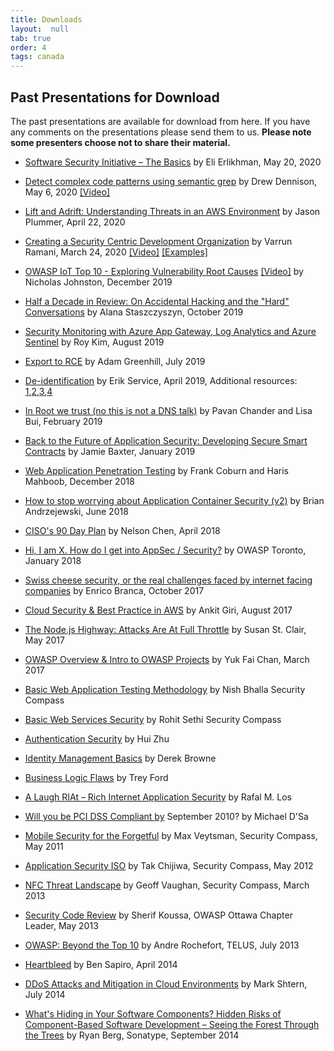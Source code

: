 ```yaml
---
title: Downloads
layout:  null
tab: true
order: 4
tags: canada
---
```


## Past Presentations for Download

The past presentations are available for download from here. If you have any comments on the presentations please send them to us. **Please note some presenters choose not to share their material.**

* [Software Security Initiative – The Basics](https://www.youtube.com/watch?v=MkkP66tt5Ws) by Eli Erlikhman, May 20, 2020

* [Detect complex code patterns using semantic grep](https://github.com/OWASP/www-chapter-toronto/blob/master/assets/slides/Detect%20complex%20code%20patterns%20using%20semantic%20grep_r2c.pdf) by Drew Dennison, May 6, 2020 [[Video]](https://www.youtube.com/watch?v=h6PQdKf5vw4)

* [Lift and Adrift: Understanding Threats in an AWS Environment](https://www.youtube.com/watch?v=VBLt6kf5Nrg) by Jason Plummer, April 22, 2020

* [Creating a Security Centric Development Organization](https://www.slideshare.net/varrunramani/shifting-security-left) by Varrun Ramani, March 24, 2020 [[Video]](https://okta.zoom.us/rec/play/6J17Jbv8rDI3HoWXtASDAfMrW43oK6ys23Ma_qcPnkfhBnRWN1vyMrUSa-u7xE8GsjA2iEeS__sATVeJ) [[Examples]](https://github.com/varrunr-ecorp/security-automation)

* [OWASP IoT Top 10 - Exploring Vulnerability Root Causes](assets/slides/2019-12-11-OWASP-IoT-Top-10---Introduction-and-Root-Causes.pdf) [[Video]](https://www.youtube.com/watch?v=jwxe4MqmDtg&feature=share) by Nicholas Johnston, December 2019

* [Half a Decade in Review: On Accidental Hacking and the "Hard" Conversations](assets/slides/Half_a_Decade_in_review_04.pptx) by Alana Staszczyszyn, October 2019

* [Security Monitoring with Azure App Gateway, Log Analytics and Azure Sentinel](assets/slides/Security_Monitoring_with_Azure_App_Gateway_Log_Analytics_and_Azure_Sentinel.pdf) by Roy Kim, August 2019

* [Export to RCE](assets/slides/ExporttoRCE.pdf) by Adam Greenhill, July 2019

* [De-identification](https://drive.google.com/file/d/1t94O1tLXbSujW94UK4EmqtdBtOXEiA7b/view) by Erik Service, April 2019, Additional resources: [1](https://www.youtube.com/watch?v=gI0wk1CXlsQ),[2](https://www.youtube.com/watch?v=lg-VhHlztqo),[3](http://www.ehealthinformation.ca/wp-content/uploads/2014/08/2009-Tools-for-De-Identification-of-Personal-Health.pdf),[4](http://shop.oreilly.com/product/0636920029229.do)

* [In Root we trust (no this is not a DNS talk)](assets/slides/OWASP-Toronto-Feb-2019-In_Root_we_Trust.pdf) by Pavan Chander and Lisa Bui, February 2019

* [Back to the Future of Application Security: Developing Secure Smart Contracts](assets/slides/backtothefutureofsoftwaresecuritysmartcontracts-final-owasp-jan2019.pdf) by Jamie Baxter, January 2019

* [Web Application Penetration Testing](assets/slides/OWASP-Toronto-Dec-2018-Web_Application-Penetration-Testing.pdf) by Frank Coburn and Haris Mahboob, December 2018

* [How to stop worrying about Application Container Security (v2)](assets/slides/OWASP_2018_-_How_to_stop_worrying_about_Application_Container_Security_v2_-_Andrzejewski.pdf) by Brian Andrzejewski, June 2018

* [CISO's 90 Day Plan](assets/slides/OWASP_Toronto_-_CISO_90_Day_Plan_-_Nelson_Chen_-_2018-04-28.pdf) by Nelson Chen, April 2018

* [Hi, I am X. How do I get into AppSec / Security?](assets/slides/OWASP_Toronto_January_2018.pdf) by OWASP Toronto, January 2018

* [Swiss cheese security, or the real challenges faced by internet facing companies](assets/slides/Branca_Owasp_Toronto_2017.pdf) by Enrico Branca, October 2017

* [Cloud Security & Best Practice in AWS](assets/slides/OWASP_Toronto_-_Aug_2017_-_Cloud_Security_%26_Best_Practice_in_AWS_by_Ankit_Giri.pdf) by Ankit Giri, August 2017

* [The Node.js Highway: Attacks Are At Full Throttle](assets/slides/OWASP_Toronto_2017-TheNode_jsHighwayAttacksAreAtFullThrottle-Checkmarx.pdf) by Susan St. Clair, May 2017

* [OWASP Overview & Intro to OWASP Projects](assets/slides/OWASP_Toronto_March_2017_Intro_%26_Projects.pdf) by Yuk Fai Chan, March 2017

* [Basic Web Application Testing Methodology](assets/slides/SecurityCompassPresentation.pdf) by Nish Bhalla Security Compass

* [Basic Web Services Security](assets/slides/SecurityCompass_Web_Services.pdf) by Rohit Sethi Security Compass

* [Authentication Security](assets/slides/Authentication_security.pdf) by Hui Zhu

* [Identity Management Basics](assets/slides/IdM-OWASP.v.0.2.14.pdf) by Derek Browne

* [Business Logic Flaws](assets/slides/008.07.17.OWASP.ppt.pdf) by Trey Ford

* [A Laugh RIAt – Rich Internet Application Security](assets/slides/ALaughRIAt.pdf) by Rafal M. Los

* [Will you be PCI DSS Compliant by](assets/slides/MichaelDSa-OWASP_Aug_09.pdf) September 2010? by Michael D'Sa

* [Mobile Security for the Forgetful](assets/slides/2011_mobile_security_forgetful.pdf) by Max Veytsman, Security Compass, May 2011

* [Application Security ISO](assets/slides/64/ISO_27034_review.pdf) by Tak Chijiwa, Security Compass, May 2012

* [NFC Threat Landscape](assets/slides/NFC_Threat_Landscape_OWASP_Toronto_March_2013.pdf) by Geoff Vaughan, Security Compass, March 2013

* [Security Code Review](assets/slides/SecureCodeReview.pdf) by Sherif Koussa, OWASP Ottawa Chapter Leader, May 2013

* [OWASP: Beyond the Top 10](assets/slides/OWASP_-_Beyond_the_Top_10_-_Presentation_-_Distrib_Toronto_Jul_2013.pdf) by Andre Rochefort, TELUS, July 2013

* [Heartbleed](assets/slides/OWASP-Toronto-2014-04-23_Sapiro_Heartbleed.pdf) by Ben Sapiro, April 2014

* [DDoS Attacks and Mitigation in Cloud Environments](assets/slides/OWASP_Toronto_Jul_2014_DoS_Attack_Mitigation_in_Cloud_Mark_Schtern.pdf) by Mark Shtern, July 2014

* [What's Hiding in Your Software Components? Hidden Risks of Component-Based Software Development – Seeing the Forest Through the Trees](assets/slides/OWASP_TORONTO_SEP_2014_Ryan_Berg.pdf) by Ryan Berg, Sonatype, September 2014 
